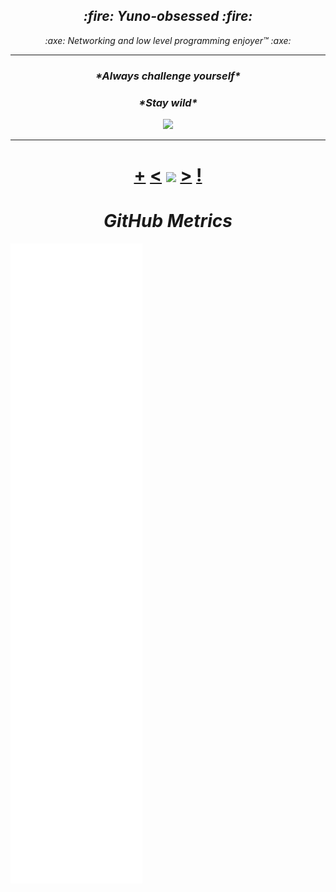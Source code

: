 <h2 align="center"><i> :fire: Yuno-obsessed :fire:</i></h1>
<p align="center"><i> :axe: Networking and low level programming enjoyer™ :axe:</i></p>


<hr>

<h3 align="center"><i>*Always challenge yourself*</i></h2>
<h3 align="center"><i>*Stay wild*</i></h2>
<p align="center">
<a href="https://discord.com/users/566566562031468554"><code><img src="https://discord.c99.nl/widget/theme-3/566566562031468554.png" height="80px"></code></a>
</p>
<hr>
<h1 align="center"> <a href="https://octo-ring.com/register">+</a> <a href="https://octo-ring.com/p/Yuno-obsessed/prev"><</a> <a href="https://octo-ring.com/">
<img align="center" src="https://media.discordapp.net/attachments/1000850818976727072/1025442042903527505/948457eebe13f883a5ebd904a8cb1caf-2231977061.png?width=750&height=750" height="150px"></a> 
<a href="https://octo-ring.com/p/Yuno-obsessed/next">></a> <a href="https://octo-ring.com/p/Yuno-obsessed/random">!</a>
</h1>




<h1 align="center"><i>GitHub Metrics</i></h1>
<a><img align="center" src="./github-metrics.svg"></a> 

